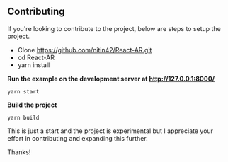 ## Contributing

If you're looking to contribute to the project, below are steps to setup the project.

* Clone https://github.com/nitin42/React-AR.git
* cd React-AR
* yarn install

**Run the example on the development server at http://127.0.0.1:8000/**

```
yarn start
```

**Build the project**

```
yarn build
```

This is just a start and the project is experimental but I appreciate your effort in contributing and expanding this further.

Thanks!
